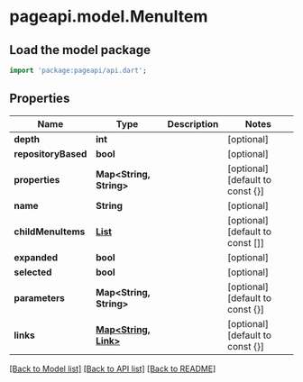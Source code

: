 # pageapi.model.MenuItem

## Load the model package
```dart
import 'package:pageapi/api.dart';
```

## Properties
Name | Type | Description | Notes
------------ | ------------- | ------------- | -------------
**depth** | **int** |  | [optional] 
**repositoryBased** | **bool** |  | [optional] 
**properties** | **Map<String, String>** |  | [optional] [default to const {}]
**name** | **String** |  | [optional] 
**childMenuItems** | [**List<MenuItem>**](MenuItem.md) |  | [optional] [default to const []]
**expanded** | **bool** |  | [optional] 
**selected** | **bool** |  | [optional] 
**parameters** | **Map<String, String>** |  | [optional] [default to const {}]
**links** | [**Map<String, Link>**](Link.md) |  | [optional] [default to const {}]

[[Back to Model list]](../README.md#documentation-for-models) [[Back to API list]](../README.md#documentation-for-api-endpoints) [[Back to README]](../README.md)


